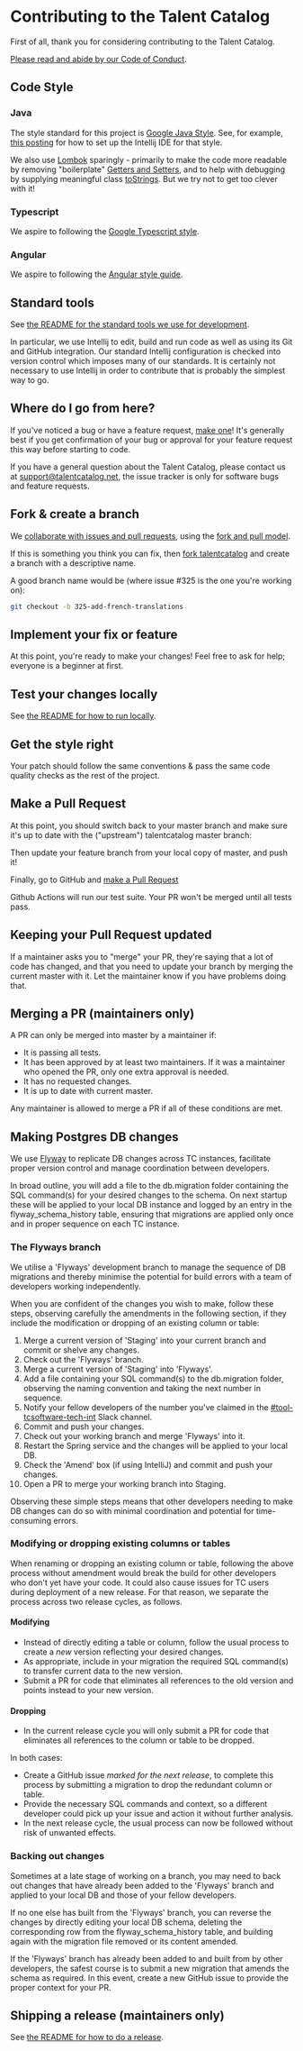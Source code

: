 # Contributing to the Talent Catalog

First of all, thank you for considering contributing to the Talent Catalog. 

[Please read and abide by our Code of Conduct](CODE_OF_CONDUCT.md).

## Code Style ##
### Java ###
The style standard for this project is 
[Google Java Style](http://google.github.io/styleguide/javaguide.html). 
See, for example, [this posting](https://medium.com/swlh/configuring-google-style-guide-for-java-for-intellij-c727af4ef248) 
for how to set up the Intellij IDE for that style.

We also use [Lombok](https://projectlombok.org/setup/intellij) 
sparingly - primarily to make the code more readable by removing "boilerplate"
[Getters and Setters](https://projectlombok.org/features/GetterSetter), 
and to help with debugging by supplying meaningful class 
[toStrings](https://projectlombok.org/features/ToString).
But we try not to get too clever with it!

### Typescript ###

We aspire to following the 
[Google Typescript style](https://google.github.io/styleguide/tsguide.html).

### Angular ###

We aspire to following the [Angular style guide](https://angular.io/guide/styleguide).


## Standard tools

See [the README for the standard tools we use for development](README.md).

In particular, we use Intellij to edit, build and run code as well as using
its Git and GitHub integration. Our standard Intellij configuration is 
checked into version control which imposes many of our standards.
It is certainly not necessary to use Intellij in order to contribute that is
probably the simplest way to go.


## Where do I go from here?

If you've noticed a bug or have a feature request, [make one][new issue]! It's
generally best if you get confirmation of your bug or approval for your feature
request this way before starting to code.

If you have a general question about the Talent Catalog, please contact us at 
support@talentcatalog.net, 
the issue tracker is only for software bugs and feature requests.

## Fork & create a branch

We [collaborate with issues and pull requests], using the [fork and pull model].

If this is something you think you can fix, then [fork talentcatalog] and create
a branch with a descriptive name.

A good branch name would be (where issue #325 is the one you're working on):

```sh
git checkout -b 325-add-french-translations
```

## Implement your fix or feature

At this point, you're ready to make your changes! Feel free to ask for help;
everyone is a beginner at first.

## Test your changes locally

See [the README for how to run locally](README.md).

## Get the style right

Your patch should follow the same conventions & pass the same code quality
checks as the rest of the project.

## Make a Pull Request

At this point, you should switch back to your master branch and make sure it's
up to date with the ("upstream") talentcatalog master branch:

Then update your feature branch from your local copy of master, and push it!

Finally, go to GitHub and [make a Pull Request] 

Github Actions will run our test suite. Your PR won't be merged until all tests pass.

## Keeping your Pull Request updated

If a maintainer asks you to "merge" your PR, they're saying that a lot of code
has changed, and that you need to update your branch by merging the current 
master with it. Let the maintainer know if you have problems doing that.

## Merging a PR (maintainers only)

A PR can only be merged into master by a maintainer if:

* It is passing all tests.
* It has been approved by at least two maintainers. If it was a maintainer who
  opened the PR, only one extra approval is needed.
* It has no requested changes.
* It is up to date with current master.

Any maintainer is allowed to merge a PR if all of these conditions are
met.

## Making Postgres DB changes

We use [Flyway](https://www.red-gate.com/products/flyway/community/) to replicate DB changes across 
TC instances, facilitate proper version control and manage coordination between developers.

In broad outline, you will add a file to the db.migration folder containing the SQL command(s) 
for your desired changes to the schema. On next startup these will be applied to your local DB 
instance and logged by an entry in the flyway_schema_history table, ensuring that migrations are 
applied only once and in proper sequence on each TC instance.

### The Flyways branch

We utilise a 'Flyways' development branch to manage the sequence of DB migrations and thereby 
minimise the potential for build errors with a team of developers working independently.

When you are confident of the changes you wish to make, follow these steps, observing carefully the 
amendments in the following section, if they include the modification or dropping of an existing 
column or table:
1. Merge a current version of 'Staging' into your current branch and commit or shelve any changes. 
2. Check out the 'Flyways' branch. 
3. Merge a current version of 'Staging' into 'Flyways'. 
4. Add a file containing your SQL command(s) to the db.migration folder, observing the naming convention and taking the next number in sequence. 
5. Notify your fellow developers of the number you've claimed in the [#tool-tcsoftware-tech-int](https://refugeejobsmarket.slack.com/archives/C0583HJ9CHM) Slack channel. 
6. Commit and push your changes. 
7. Check out your working branch and merge 'Flyways' into it. 
8. Restart the Spring service and the changes will be applied to your local DB.
9. Check the 'Amend' box (if using IntelliJ) and commit and push your changes.
10. Open a PR to merge your working branch into Staging.

Observing these simple steps means that other developers needing to make DB changes can do so with 
minimal coordination and potential for time-consuming errors.

### Modifying or dropping existing columns or tables

When renaming or dropping an existing column or table, following the above process without amendment 
would break the build for other developers who don't yet have your code. It could also cause issues 
for TC users during deployment of a new release. For that reason, we separate the process across two 
release cycles, as follows.

#### Modifying
* Instead of directly editing a table or column, follow the usual process to create a _new_ version reflecting your desired changes.
* As appropriate, include in your migration the required SQL command(s) to transfer current data to the new version.
* Submit a PR for code that eliminates all references to the old version and points instead to your new version.

#### Dropping
* In the current release cycle you will only submit a PR for code that eliminates all references to the column or table to be dropped.

In both cases:
* Create a GitHub issue _marked for the next release_, to complete this process by submitting a migration to drop the redundant column or table. 
* Provide the necessary SQL commands and context, so a different developer could pick up your issue and action it without further analysis.
* In the next release cycle, the usual process can now be followed without risk of unwanted effects.

### Backing out changes

Sometimes at a late stage of working on a branch, you may need to back out changes that have already 
been added to the 'Flyways' branch and applied to your local DB and those of your fellow developers.

If no one else has built from the 'Flyways' branch, you can reverse the changes by directly editing 
your local DB schema, deleting the corresponding row from the flyway_schema_history table, and 
building again with the migration file removed or its content amended.

If the 'Flyways' branch has already been added to and built from by other developers, the safest 
course is to submit a new migration that amends the schema as required. In this event, create a new 
GitHub issue to provide the proper context for your PR.

## Shipping a release (maintainers only)

See [the README for how to do a release](README.md).


[new issue]: https://github.com/Talent-Catalog/talentcatalog/issues/new
[fork talentcatalog]: https://help.github.com/articles/fork-a-repo
[collaborate with issues and pull requests]: https://docs.github.com/en/github/collaborating-with-issues-and-pull-requests
[fork and pull model]: https://docs.github.com/en/github/collaborating-with-issues-and-pull-requests/about-collaborative-development-models
[make a pull request]: https://help.github.com/articles/creating-a-pull-request
